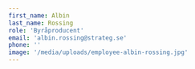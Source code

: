 ```yaml
---
first_name: Albin
last_name: Rossing
role: 'Byråproducent'
email: 'albin.rossing@strateg.se'
phone: ''
image: '/media/uploads/employee-albin-rossing.jpg'
---
```

